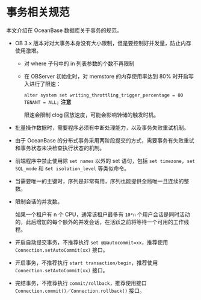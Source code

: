 事务相关规范 
===========================

本文介绍在 OceanBase 数据库关于事务的规范。

* OB 3.x 版本对对大事务本身没有大小限制，但是要控制好并发量，防止内存使用激增。

  * 对 where 子句中的 in 列表参数的个数不再限制

    
  
  * 在 OBServer 初始化时，对 memstore 的内存使用率达到 80% 时开启写入进行了限速：

    `alter system set writing_throttling_trigger_percentage = 80 TENANT = ALL;`
    **注意**

    

    限速会限制 clog 回放速度，可能会影响转储的触发时机。
    
  

  

* 批量操作数据时，需要程序必须有中断处理能力，以及事务失败重试机制。

  

* 由于 OceanBase 的分布式事务采用两阶段提交的方式，需要事务有失败重试和事务状态未决检查执行状态的机制。

  

* 前端程序中禁止使用除 `set names` 以外的 set 语句，包括 `set timezone`，`set SQL_mode` 和 s`et isolation_level` 等类似命令。

  

* 当需要唯一的主键时，序列是非常有用，序列也能提供全局唯一且连续的整数。

  

* 限制会话的并发数。

  如果一个租户有 n 个 CPU，通常该租户最多有 `10*n` 个用户会话是同时活动的，此后增加的每个额外的并发会话，在活跃之前将等待一个可用的工作线程。
  

* 开启自动提交事务，不推荐执行 `set @@autocommit=xx`，推荐使用 `Connection.setAutoCommit(xx)` 接口。

  

* 开启事务，不推荐执行 `start transaction/begin`，推荐使用 `Connection.setAutoCommit(xx)` 接口。

  

* 完结事务，不推荐执行 `commit/rollback`，推荐使用接口 `Connection.commit()／Connection.rollback()` 接口。

  



